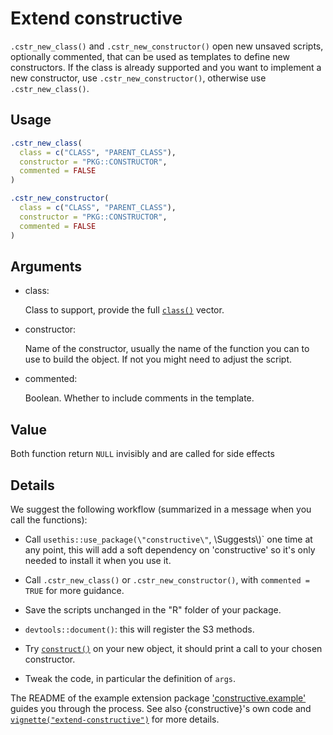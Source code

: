 # Extend constructive

`.cstr_new_class()` and `.cstr_new_constructor()` open new unsaved
scripts, optionally commented, that can be used as templates to define
new constructors. If the class is already supported and you want to
implement a new constructor, use `.cstr_new_constructor()`, otherwise
use `.cstr_new_class()`.

## Usage

``` r
.cstr_new_class(
  class = c("CLASS", "PARENT_CLASS"),
  constructor = "PKG::CONSTRUCTOR",
  commented = FALSE
)

.cstr_new_constructor(
  class = c("CLASS", "PARENT_CLASS"),
  constructor = "PKG::CONSTRUCTOR",
  commented = FALSE
)
```

## Arguments

- class:

  Class to support, provide the full
  [`class()`](https://rdrr.io/r/base/class.html) vector.

- constructor:

  Name of the constructor, usually the name of the function you can to
  use to build the object. If not you might need to adjust the script.

- commented:

  Boolean. Whether to include comments in the template.

## Value

Both function return `NULL` invisibly and are called for side effects

## Details

We suggest the following workflow (summarized in a message when you call
the functions):

- Call `usethis::use_package(\"constructive\"`, \\Suggests\\)\` one time
  at any point, this will add a soft dependency on 'constructive' so
  it's only needed to install it when you use it.

- Call `.cstr_new_class()` or `.cstr_new_constructor()`, with
  `commented = TRUE` for more guidance.

- Save the scripts unchanged in the "R" folder of your package.

- `devtools::document()`: this will register the S3 methods.

- Try
  [`construct()`](https://cynkra.github.io/constructive/reference/construct.md)
  on your new object, it should print a call to your chosen constructor.

- Tweak the code, in particular the definition of `args`.

The README of the example extension package
['constructive.example'](https://github.com/cynkra/constructive.example)
guides you through the process. See also {constructive}'s own code and
[`vignette("extend-constructive")`](https://cynkra.github.io/constructive/articles/extend-constructive.md)
for more details.
